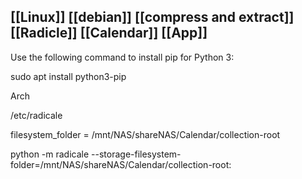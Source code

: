 ## [[Linux]] [[debian]] [[compress and extract]] [[Radicle]] [[Calendar]] [[App]]

Use the following command to install pip for Python 3:

sudo apt install python3-pip


Arch

/etc/radicale

filesystem_folder = /mnt/NAS/shareNAS/Calendar/collection-root

python -m radicale --storage-filesystem-folder=/mnt/NAS/shareNAS/Calendar/collection-root: